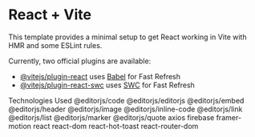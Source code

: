 # React + Vite

This template provides a minimal setup to get React working in Vite with HMR and some ESLint rules.

Currently, two official plugins are available:

- [@vitejs/plugin-react](https://github.com/vitejs/vite-plugin-react/blob/main/packages/plugin-react/README.md) uses [Babel](https://babeljs.io/) for Fast Refresh
- [@vitejs/plugin-react-swc](https://github.com/vitejs/vite-plugin-react-swc) uses [SWC](https://swc.rs/) for Fast Refresh



Technologies Used
    @editorjs/code
    @editorjs/editorjs
    @editorjs/embed
    @editorjs/header
    @editorjs/image
    @editorjs/inline-code
    @editorjs/link
    @editorjs/list
    @editorjs/marker
    @editorjs/quote
    axios
    firebase
    framer-motion
    react
    react-dom
    react-hot-toast
    react-router-dom

